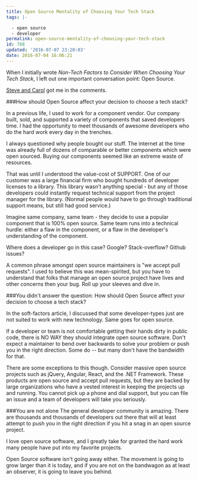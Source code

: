```yaml
---
title: Open Source Mentality of Choosing Your Tech Stack
tags: |-

  - open source
  - developer
permalink: open-source-mentality-of-choosing-your-tech-stack
id: 788
updated: '2016-07-07 23:20:03'
date: 2016-07-04 16:06:21
---
```


When I initially wrote *Non-Tech Factors to Consider When Choosing Your Tech Stack*, I left out one important conversation point: Open Source.

[Steve and Carol](http://kevgriffin.com/non-tech-factors-to-consider-when-choosing-your-tech-stack/#comment-2671492103) got me in the comments.

###How should Open Source affect your decision to choose a tech stack?

In a previous life, I used to work for a component vendor.  Our company built, sold, and supported a variety of components that saved developers time.  I had the opportunity to meet thousands of awesome developers who do the hard work every day in the trenches.

I always questioned why people bought our stuff.  The internet at the time was already full of dozens of comparable or better components which were open sourced.  Buying our components seemed like an extreme waste of resources.

That was until I understood the value-cost of SUPPORT.  One of our customer was a large financial firm who bought hundreds of developer licenses to a library.  This library wasn't anything special - but any of those developers could instantly request technical support from the project manager for the library. (Normal people would have to go through traditional support means, but still had good service.) 

Imagine same company, same team - they decide to use a popular component that is 100% open source.  Same team runs into a technical hurdle: either a flaw in the component, or a flaw in the developer's understanding of the component.

Where does a developer go in this case?  Google?  Stack-overflow? Github issues?  

A common phrase amongst open source maintainers is "we accept pull requests".  I used to believe this was mean-spirited, but you have to understand that folks that manage an open source project have lives and other concerns then your bug.  Roll up your sleeves and dive in.

###You didn't answer the question: How should Open Source affect your decision to choose a tech stack?

In the soft-factors article, I discussed that some developer-types just are not suited to work with new technology.  Same goes for open source.

If a developer or team is not comfortable getting their hands dirty in public code, there is NO WAY they should integrate open source software.  Don't expect a maintainer to bend over backwards to solve your problem or push you in the right direction.  Some do -- but many don't have the bandwidth for that.  

There are some exceptions to this though.  Consider massive open source projects such as jQuery, Angular, React, and the .NET Framework.  These products are open source and accept pull requests, but they are backed by large organizations who have a vested interest in keeping the projects up and running.  You cannot pick up a phone and dial support, but you can file an issue and a team of developers will take you seriously.

###You are not alone
The general developer community is amazing.  There are thousands and thousands of developers out there that will at least attempt to push you in the right direction if you hit a snag in an open source project.

I love open source software, and I greatly take for granted the hard work many people have put into my favorite projects.

Open Source software isn't going away either.  The movement is going to grow larger than it is today, and if you are not on the bandwagon as at least an observer, it is going to leave you behind.




